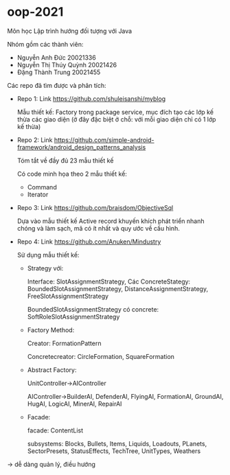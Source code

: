 # oop-2021
Môn học Lập trình hướng đối tượng với Java

Nhóm gồm các thành viên:
- Nguyễn Anh Đức 20021336
- Nguyễn Thị Thúy Quỳnh 20021426
- Đặng Thành Trung 20021455


Các repo đã tìm được và phân tích:

+ Repo 1: Link https://github.com/shuleisanshi/myblog

  Mẫu thiết kế: Factory trong package service, mục đích tạo các lớp kế thừa các giao diện 
    (ở đây đặc biệt ở chỗ: với mỗi giao diện chỉ có 1 lớp kế thừa)
  
 
 
+ Repo 2: Link https://github.com/simple-android-framework/android_design_patterns_analysis
 
  Tóm tắt về đầy đủ 23 mẫu thiết kế
  
  Có code minh họa theo 2 mẫu thiết kế:
  - Command
  - Iterator

+ Repo 3: Link https://github.com/braisdom/ObjectiveSql
  
  Dựa vào mẫu thiết kế Active record khuyến khích phát triển nhanh chóng và làm sạch, mã có ít nhất và quy ước về cấu hình.

+ Repo 4: Link https://github.com/Anuken/Mindustry

  Sử dụng mẫu thiết kế:
  - Strategy với:
  
	  Interface: SlotAssignmentStrategy,
	  Các ConcreteStategy: BoundedSlotAssignmentStrategy, DistanceAssignmentStrategy, FreeSlotAssignmentStrategy
	  
	  BoundedSlotAssignmentStrategy có concrete: SoftRoleSlotAssignmentStrategy
  - Factory Method:
  
	  Creator: FormationPattern
	  
	  Concretecreator: CircleFormation, SquareFormation
  - Abstract Factory:
  
	  UnitController->AIController
	  
	  AIController->BuilderAI, DefenderAI, FlyingAI, FormationAI, GroundAI, HugAI, LogicAI, MinerAI, RepairAI
  - Facade:

	  facade: ContentList
	  
	  subsystems: Blocks, Bullets, Items, Liquids, Loadouts, PLanets, SectorPresets, StatusEffects, TechTree, UnitTypes, Weathers

-> dễ dàng quản lý, điều hướng

